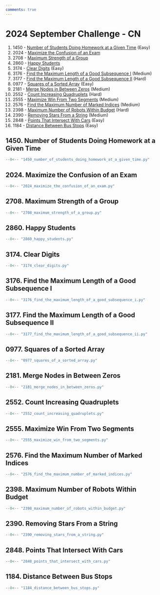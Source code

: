 ```yaml
---
comments: true
---
```


# 2024 September Challenge - CN

1. 1450 - [Number of Students Doing Homework at a Given Time](https://leetcode.com/problems/number-of-students-doing-homework-at-a-given-time/) (Easy)
2. 2024 - [Maximize the Confusion of an Exam](https://leetcode.com/problems/maximize-the-confusion-of-an-exam/)
3. 2708 - [Maximum Strength of a Group](https://leetcode.com/problems/maximum-strength-of-a-group/)
4. 2860 - [Happy Students](https://leetcode.com/problems/happy-students/)
5. 3174 - [Clear Digits](https://leetcode.com/problems/clear-digits/) (Easy)
6. 3176 - [Find the Maximum Length of a Good Subsequence I](https://leetcode.com/problems/find-the-maximum-length-of-a-good-subsequence-i/) (Medium)
7. 3177 - [Find the Maximum Length of a Good Subsequence II](https://leetcode.com/problems/find-the-maximum-length-of-a-good-subsequence-ii/) (Hard)
8. 0977 - [Squares of a Sorted Array](https://leetcode.com/problems/squares-of-a-sorted-array/) (Easy)
9. 2181 - [Merge Nodes in Between Zeros](https://leetcode.com/problems/merge-nodes-in-between-zeros/) (Medium)
10. 2552 - [Count Increasing Quadruplets](https://leetcode.com/problems/count-increasing-quadruplets/) (Hard)
11. 2555 - [Maximize Win From Two Segments](https://leetcode.com/problems/maximize-win-from-two-segments/) (Medium)
12. 2576 - [Find the Maximum Number of Marked Indices](https://leetcode.com/problems/find-the-maximum-number-of-marked-indices/) (Medium)
13. 2398 - [Maximum Number of Robots Within Budget](https://leetcode.com/problems/maximum-number-of-robots-within-budget/) (Hard)
14. 2390 - [Removing Stars From a String](https://leetcode.com/problems/removing-stars-from-a-string/) (Medium)
15. 2848 - [Points That Intersect With Cars](https://leetcode.com/problems/points-that-intersect-with-cars/) (Easy)
16. 1184 - [Distance Between Bus Stops](https://leetcode.com/problems/distance-between-bus-stops/) (Easy)

## 1450. Number of Students Doing Homework at a Given Time

```python
--8<-- "1450_number_of_students_doing_homework_at_a_given_time.py"
```

## 2024. Maximize the Confusion of an Exam

```python
--8<-- "2024_maximize_the_confusion_of_an_exam.py"
```

## 2708. Maximum Strength of a Group

```python
--8<-- "2708_maximum_strength_of_a_group.py"
```

## 2860. Happy Students

```python
--8<-- "2860_happy_students.py"
```

## 3174. Clear Digits

```python
--8<-- "3174_clear_digits.py"
```

## 3176. Find the Maximum Length of a Good Subsequence I

```python
--8<-- "3176_find_the_maximum_length_of_a_good_subsequence_i.py"
```

## 3177. Find the Maximum Length of a Good Subsequence II

```python
--8<-- "3177_find_the_maximum_length_of_a_good_subsequence_ii.py"
```

## 0977. Squares of a Sorted Array

```python
--8<-- "0977_squares_of_a_sorted_array.py"
```

## 2181. Merge Nodes in Between Zeros

```python
--8<-- "2181_merge_nodes_in_between_zeros.py"
```

## 2552. Count Increasing Quadruplets

```python
--8<-- "2552_count_increasing_quadruplets.py"
```

## 2555. Maximize Win From Two Segments

```python
--8<-- "2555_maximize_win_from_two_segments.py"
```

## 2576. Find the Maximum Number of Marked Indices

```python
--8<-- "2576_find_the_maximum_number_of_marked_indices.py"
```

## 2398. Maximum Number of Robots Within Budget

```python
--8<-- "2398_maximum_number_of_robots_within_budget.py"
```

## 2390. Removing Stars From a String

```python
--8<-- "2390_removing_stars_from_a_string.py"
```

## 2848. Points That Intersect With Cars

```python
--8<-- "2848_points_that_intersect_with_cars.py"
```

## 1184. Distance Between Bus Stops

```python
--8<-- "1184_distance_between_bus_stops.py"
```
